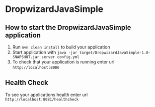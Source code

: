 # DropwizardJavaSimple

How to start the DropwizardJavaSimple application
---

1. Run `mvn clean install` to build your application
1. Start application with `java -jar target/DropwizardJavaSimple-1.0-SNAPSHOT.jar server config.yml`
1. To check that your application is running enter url `http://localhost:8080`

Health Check
---

To see your applications health enter url `http://localhost:8081/healthcheck`
